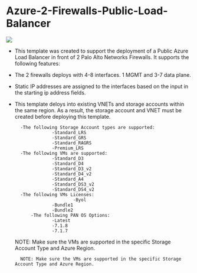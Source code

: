# Azure-2-Firewalls-Public-Load-Balancer

[<img src="http://azuredeploy.net/deploybutton.png"/>](https://portal.azure.com/#create/Microsoft.Template/uri/https%3A%2F%2Fraw.githubusercontent.com%2Fkytx42%2FAzure%2Fmaster%2FAzure-2FW-Public-LB%2FazureDeploy.json)


- This template was created to support the deployment of a Public Azure Load Balancer in front of 2 Palo Alto Networks Firewalls.  It supports the following features:
- The 2 firewalls deploys with 4-8 interfaces.  1 MGMT and 3-7 data plane. 
- Static IP addresses are assigned to the interfaces based on the input in the starting ip address fields.
- This template deloys into existing VNETs and storage accounts within the same region.  As a result, the storage account and VNET must be created before deploying this template.

        -The following Storage Account types are supported:
                    -Standard_LRS
                    -Standard_GRS
                    -Standard_RAGRS
                    -Premium_LRS
        -The following VMs are supported:
                    -Standard_D3
                    -Standard_D4
                    -Standard_D3_v2
                    -Standard_D4_v2
                    -Standard_A4
                    -Standard_DS3_v2
                    -Standard_DS4_v2
        -The following VMs Licenses:
             				-Byol
                    -Bundle1
                    -Bundle2
  			-The following PAN OS Options:
                    -Latest
                    -7.1.8
                    -7.1.7
  NOTE: Make sure the VMs are supported in the specific Storage Account Type and Azure Region.
                    
        NOTE: Make sure the VMs are supported in the specific Storage Account Type and Azure Region.
